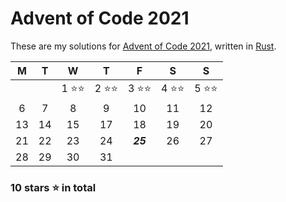 # Advent of Code 2021

These are my solutions for [Advent of Code 2021](https://adventofcode.com/2021), written in [Rust](https://rust-lang.org).

| M | T | W | T | F | S | S |
|:-:|:-:|:-:|:-:|:-:|:-:|:-:|
|||1 ⭐⭐|2 ⭐⭐|3 ⭐⭐|4 ⭐⭐|5 ⭐⭐|
|6 |7 |8 |9 |10 |11 |12 |
|13 |14 |15 |17 |18 |19 |20 |
|21 |22 |23 |24 |***25*** |26 |27 |
|28 |29 |30 |31 |||

### 10 stars ⭐ in total
